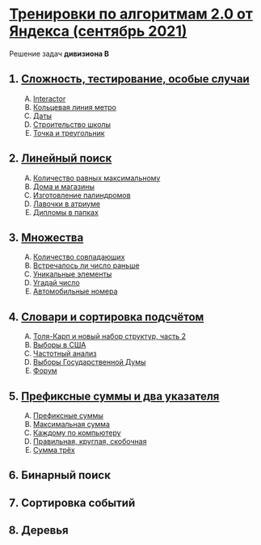 <h1><a href="https://yandex.ru/yaintern/algorithm-training#schedule">Тренировки по алгоритмам 2.0 от Яндекса (сентябрь 2021)</a></h1>

Решение задач **дивизиона B**


<ol>
  <h2>
    <a href="https://github.com/GareevaTanya/yandex-algorithm-training-2B/tree/main/Ex1">
      <li>Сложность, тестирование, особые случаи</li>
    </a>
  </h2>
  <ol type="A">
    <a href="https://github.com/GareevaTanya/yandex-algorithm-training-2B/tree/main/Ex1/A">
      <li>Interactor</li>
    </a>
    <a href="https://github.com/GareevaTanya/yandex-algorithm-training-2B/tree/main/Ex1/B">
      <li>Кольцевая линия метро</li>
    </a>
    <a href="https://github.com/GareevaTanya/yandex-algorithm-training-2B/tree/main/Ex1/C">
      <li>Даты</li>
    </a>
    <a href="https://github.com/GareevaTanya/yandex-algorithm-training-2B/tree/main/Ex1/D">
      <li>Строительство школы</li>
    </a>
    <a href="https://github.com/GareevaTanya/yandex-algorithm-training-2B/tree/main/Ex1/E">
      <li>Точка и треугольник</li>
    </a>
  </ol>
  <h2>
    <a href="https://github.com/GareevaTanya/yandex-algorithm-training-2B/tree/main/Ex2">
      <li>Линейный поиск</li>
    </a>
  </h2>
  <ol type="A">
    <a href="https://github.com/GareevaTanya/yandex-algorithm-training-2B/tree/main/Ex2/A">
      <li>Количество равных максимальному</li>
    </a>
    <a href="https://github.com/GareevaTanya/yandex-algorithm-training-2B/tree/main/Ex2/B">
      <li>Дома и магазины</li>
    </a>
    <a href="https://github.com/GareevaTanya/yandex-algorithm-training-2B/tree/main/Ex2/C">
      <li>Изготовление палиндромов</li>
    </a>
    <a href="https://github.com/GareevaTanya/yandex-algorithm-training-2B/tree/main/Ex2/D">
       <li>Лавочки в атриуме</li>
    </a>
    <a href="https://github.com/GareevaTanya/yandex-algorithm-training-2B/tree/main/Ex2/E">
      <li>Дипломы в папках</li>
    </a>
  </ol>
  <h2>
    <a href="https://github.com/GareevaTanya/yandex-algorithm-training-2B/tree/main/Ex3">
      <li>Множества</li>
    </a>
  </h2>
  <ol type="A">
    <a href="https://github.com/GareevaTanya/yandex-algorithm-training-2B/tree/main/Ex3/A">
      <li>Количество совпадающих</li>
    </a>
    <a href="https://github.com/GareevaTanya/yandex-algorithm-training-2B/tree/main/Ex3/B">
      <li>Встречалось ли число раньше</li>
    </a>
    <a href="https://github.com/GareevaTanya/yandex-algorithm-training-2B/tree/main/Ex3/C">
      <li>Уникальные элементы</li>
    </a>
    <a href="https://github.com/GareevaTanya/yandex-algorithm-training-2B/tree/main/Ex3/D">
       <li>Угадай число</li>
    </a>
    <a href="https://github.com/GareevaTanya/yandex-algorithm-training-2B/tree/main/Ex3/E">
      <li>Автомобильные номера</li>
    </a>
  </ol>
  <h2>
    <a href="https://github.com/GareevaTanya/yandex-algorithm-training-2B/tree/main/Ex4">
      <li>Словари и сортировка подсчётом</li>
    </a>
  </h2>
  <ol type="A">
    <a href="https://github.com/GareevaTanya/yandex-algorithm-training-2B/tree/main/Ex4/A">
      <li>Толя-Карп и новый набор структур, часть 2</li>
    </a>
    <a href="https://github.com/GareevaTanya/yandex-algorithm-training-2B/tree/main/Ex4/B">
      <li>Выборы в США</li>
    </a>
    <a href="https://github.com/GareevaTanya/yandex-algorithm-training-2B/tree/main/Ex4/C">
      <li>Частотный анализ</li>
    </a>
    <a href="https://github.com/GareevaTanya/yandex-algorithm-training-2B/tree/main/Ex4/D">
       <li>Выборы Государственной Думы</li>
    </a>
    <a href="https://github.com/GareevaTanya/yandex-algorithm-training-2B/tree/main/Ex4/E">
      <li>Форум</li>
    </a>
  </ol>
  <h2>
    <a href="https://github.com/GareevaTanya/yandex-algorithm-training-2B/tree/main/Ex5">
      <li>Префиксные суммы и два указателя</li>
    </a>
  </h2>
  <ol type="A">
    <a href="https://github.com/GareevaTanya/yandex-algorithm-training-2B/tree/main/Ex5/A">
      <li>Префиксные суммы</li>
    </a>
    <a href="https://github.com/GareevaTanya/yandex-algorithm-training-2B/tree/main/Ex5/B">
      <li>Максимальная сумма</li>
    </a>
    <a href="https://github.com/GareevaTanya/yandex-algorithm-training-2B/tree/main/Ex5/C">
      <li>Каждому по компьютеру</li>
    </a>
    <a href="https://github.com/GareevaTanya/yandex-algorithm-training-2B/tree/main/Ex5/D">
       <li>Правильная, круглая, скобочная</li>
    </a>
    <a href="https://github.com/GareevaTanya/yandex-algorithm-training-2B/tree/main/Ex5/E">
      <li>Сумма трёх</li>
    </a>
  </ol>
  <h2>
    <! -- <a href="https://github.com/GareevaTanya/yandex-algorithm-training-2B/tree/main/Ex6">
      <li>Бинарный поиск</li>
    </a>
  </h2>
  <h2>
    <! -- <a href="https://github.com/GareevaTanya/yandex-algorithm-training-2B/tree/main/Ex7">
      <li>Сортировка событий</li>
    </a>
  </h2>
  <h2>
    <! -- <a href="https://github.com/GareevaTanya/yandex-algorithm-training-2B/tree/main/Ex8">
      <li>Деревья</li>
    </a>
  </h2> 
</ol>
